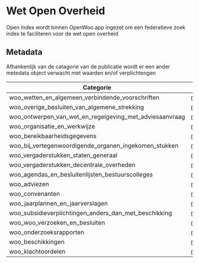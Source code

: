 # Wet Open Overheid
Open Index wordt binnen OpenWoo.app ingezet om een federatieve zoek index te faciliteren voor de wet open overheid

## Metadata 
Afhankenlijk van de catagorie van de publicatie wordt er een ander metedata object verwacht met waarden en/of verplichtengen

| Categorie                                               | Metadata Object                                      |
|---------------------------------------------------------|------------------------------------------------------|
| woo_wetten_en_algemeen_verbindende_voorschriften        |  [metadata.woo_wetten_en_algemeen_verbindende_voorschriften](schema/metadata.woo_wetten_en_algemeen_verbindende_voorschriften.md)|
| woo_overige_besluiten_van_algemene_strekking            |  [metadata.woo_overige_besluiten_van_algemene_strekking](schema/metadata.woo_overige_besluiten_van_algemene_strekking.md)|
| woo_ontwerpen_van_wet_en_regelgeving_met_adviesaanvraag |  [metadata.woo_ontwerpen_van_wet_en_regelgeving_met_adviesaanvraag](schema/metadata.woo_ontwerpen_van_wet_en_regelgeving_met_adviesaanvraag.md)|
| woo_organisatie_en_werkwijze                            |  [metadata.woo_organisatie_en_werkwijze](schema/metadata.woo_organisatie_en_werkwijze.md)|
| woo_bereikbaarheidsgegevens                             |  [metadata.woo_bereikbaarheidsgegevens](schema/metadata.woo_bereikbaarheidsgegevens.md)|
| woo_bij_vertegenwoordigende_organen_ingekomen_stukken   |  [metadata.woo_bij_vertegenwoordigende_organen_ingekomen_stukken](schema/metadata.woo_bij_vertegenwoordigende_organen_ingekomen_stukken.md)|
| woo_vergaderstukken_staten_generaal                     |  [metadata.woo_vergaderstukken_staten_generaal](schema/metadata.woo_vergaderstukken_staten_generaal.md)|
| woo_vergaderstukken_decentrale_overheden                |  [metadata.woo_vergaderstukken_decentrale_overheden](schema/metadata.woo_vergaderstukken_decentrale_overheden.md)|
| woo_agendas_en_besluitenlijsten_bestuurscolleges        |  [metadata.woo_agendas_en_besluitenlijsten_bestuurscolleges](schema/metadata.woo_agendas_en_besluitenlijsten_bestuurscolleges.md)|
| woo_adviezen                                            |  [metadata.woo_adviezen](schema/metadata.woo_adviezen.md)|
| woo_convenanten                                         |  [metadata.woo_convenanten](schema/metadata.woo_convenanten.md)|
| woo_jaarplannen_en_jaarverslagen                        |  [metadata.woo_jaarplannen_en_jaarverslagen](schema/metadata.woo_jaarplannen_en_jaarverslagen.md)|
| woo_subsidieverplichtingen_anders_dan_met_beschikking   |  [metadata.woo_subsidieverplichtingen_anders_dan_met_beschikking](schema/metadata.woo_subsidieverplichtingen_anders_dan_met_beschikking.md)|
| woo_woo_verzoeken_en_besluiten                          |  [metadata.woo_woo_verzoeken_en_besluiten](schema/metadata.woo_woo_verzoeken_en_besluiten.md)|
| woo_onderzoeksrapporten                                 |  [metadata.woo_onderzoeksrapporten](schema/metadata.woo_onderzoeksrapporten.md)|
| woo_beschikkingen                                       |  [metadata.woo_beschikkingen](schema/metadata.woo_beschikkingen.md)|
| woo_klachtoordelen                                      |  [metadata.woo_klachtoordelen](schema/metadata.woo_klachtoordelen.md)|


